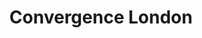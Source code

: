 ---
layout: post
title:  "Convergence London"
category: post
type: headline
siteurl: http://convergence-london.com
image: assets/img/convergence.jpg
---